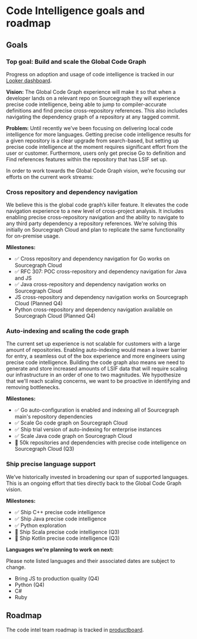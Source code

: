 # Code Intelligence goals and roadmap

## Goals

### Top goal: Build and scale the Global Code Graph

Progress on adoption and usage of code intelligence is tracked in our [Looker dashboard](https://sourcegraph.looker.com/dashboards-next/159).

**Vision:** The Global Code Graph experience will make it so that when a developer lands on a relevant repo on Sourcegraph they will experience precise code intelligence, being able to jump to compiler-accurate definitions and find precise cross-repository references. This also includes navigating the dependency graph of a repository at any tagged commit.

**Problem:** Until recently we’ve been focusing on delivering local code intelligence for more languages. Getting precise code intelligence results for a given repository is a clear upgrade from search-based, but setting up precise code intelligence at the moment requires significant effort from the user or customer. Furthermore, users only get precise Go to definition and Find references features within the repository that has LSIF set up.

In order to work towards the Global Code Graph vision, we’re focusing our efforts on the current work streams:

### Cross repository and dependency navigation

We believe this is the global code graph’s killer feature. It elevates the code navigation experience to a new level of cross-project analysis. It includes enabling precise cross-repository navigation and the ability to navigate to any third party dependency a repository references. We're solving this initially on Sourcegraph Cloud and plan to replicate the same functionality for on-premise usage.

**Milestones:**

- ✅ Cross repository and dependency navigation for Go works on Sourcegraph Cloud
- ✅ RFC 307: POC cross-repository and dependency navigation for Java and JS
- ✅ Java cross-repository and dependency navigation works on Sourcegraph Cloud
- JS cross-repository and dependency navigation works on Sourcegraph Cloud (Planned Q4)
- Python cross-repository and dependency navigation available on Sourcegraph Cloud (Planned Q4)

### Auto-indexing and scaling the code graph

The current set up experience is not scalable for customers with a large amount of repositories. Enabling auto-indexing would mean a lower barrier for entry, a seamless out of the box experience and more engineers using precise code intelligence.
Building the code graph also means we need to generate and store increased amounts of LSIF data that will require scaling our infrastructure in an order of one to two magnitudes. We hypothesize that we'll reach scaling concerns, we want to be proactive in identifying and removing bottlenecks.

**Milestones:**

- ✅ Go auto-configuration is enabled and indexing all of Sourcegraph main's repository dependencies
- ✅ Scale Go code graph on Sourcegraph Cloud
- ✅ Ship trial version of auto-indexing for enterprise instances
- ✅ Scale Java code graph on Sourcegraph Cloud
- 🔄 50k repositories and dependencies with precise code intelligence on Sourcegraph Cloud (Q3)

### Ship precise language support

We’ve historically invested in broadening our span of supported languages. This is an ongoing effort that ties directly back to the Global Code Graph vision.

**Milestones:**

- ✅ Ship C++ precise code intelligence
- ✅ Ship Java precise code intelligence
- ✅ Python exploration
- 🔄 Ship Scala precise code intelligence (Q3)
- 🔄 Ship Kotlin precise code intelligence (Q3)

**Languages we're planning to work on next:**

Please note listed languages and their associated dates are subject to change.

- Bring JS to production quality (Q4)
- Python (Q4)
- C#
- Ruby

## Roadmap

The code intel team roadmap is tracked in [productboard](https://sourcegraph.productboard.com/roadmap/2658140-code-intel).
